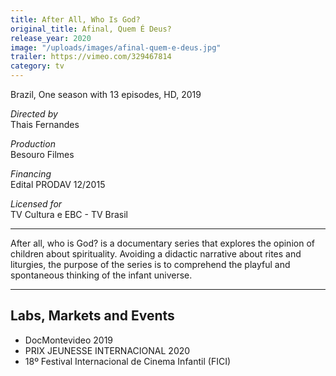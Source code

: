 ```yaml
---
title: After All, Who Is God?
original_title: Afinal, Quem É Deus?
release_year: 2020
image: "/uploads/images/afinal-quem-e-deus.jpg"
trailer: https://vimeo.com/329467814
category: tv
---
```


Brazil, One season with 13 episodes, HD, 2019

_Directed by_  
Thais Fernandes

_Production_  
Besouro Filmes

_Financing_  
Edital PRODAV 12/2015

_Licensed for_  
TV Cultura e EBC - TV Brasil

---

After all, who is God? is a documentary series that explores the opinion of children about spirituality. Avoiding a didactic narrative about rites and liturgies, the purpose of the series is to comprehend the playful and spontaneous thinking of the infant universe.

---

## Labs, Markets and Events

- DocMontevideo 2019
- PRIX JEUNESSE INTERNACIONAL 2020
- 18º Festival Internacional de Cinema Infantil (FICI)
